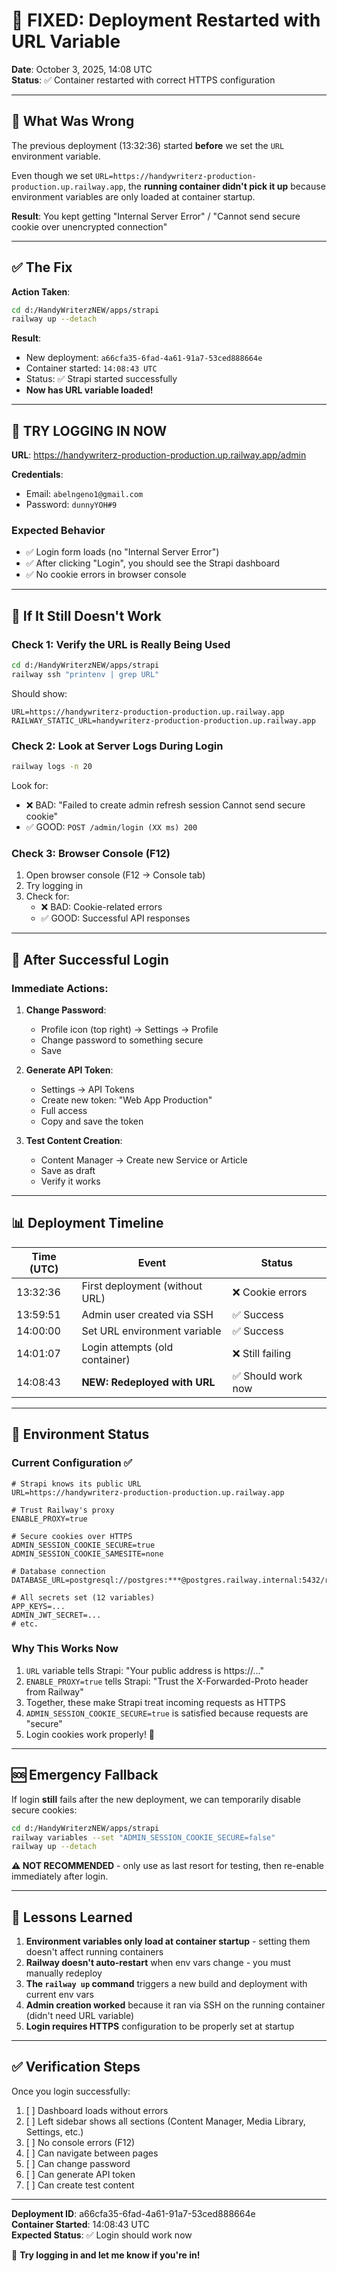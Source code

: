# 🔄 FIXED: Deployment Restarted with URL Variable

**Date**: October 3, 2025, 14:08 UTC  
**Status**: ✅ Container restarted with correct HTTPS configuration

---

## 🎯 What Was Wrong

The previous deployment (13:32:36) started **before** we set the `URL` environment variable.

Even though we set `URL=https://handywriterz-production-production.up.railway.app`, the **running container didn't pick it up** because environment variables are only loaded at container startup.

**Result**: You kept getting "Internal Server Error" / "Cannot send secure cookie over unencrypted connection"

---

## ✅ The Fix

**Action Taken**:
```bash
cd d:/HandyWriterzNEW/apps/strapi
railway up --detach
```

**Result**:
- New deployment: `a66cfa35-6fad-4a61-91a7-53ced888664e`
- Container started: `14:08:43 UTC`
- Status: ✅ Strapi started successfully
- **Now has URL variable loaded!**

---

## 🚀 TRY LOGGING IN NOW

**URL**: https://handywriterz-production-production.up.railway.app/admin

**Credentials**:
- Email: `abelngeno1@gmail.com`
- Password: `dunnyYOH#9`

### Expected Behavior
- ✅ Login form loads (no "Internal Server Error")
- ✅ After clicking "Login", you should see the Strapi dashboard
- ✅ No cookie errors in browser console

---

## 🧪 If It Still Doesn't Work

### Check 1: Verify the URL is Really Being Used

```bash
cd d:/HandyWriterzNEW/apps/strapi
railway ssh "printenv | grep URL"
```

Should show:
```
URL=https://handywriterz-production-production.up.railway.app
RAILWAY_STATIC_URL=handywriterz-production-production.up.railway.app
```

### Check 2: Look at Server Logs During Login

```bash
railway logs -n 20
```

Look for:
- ❌ BAD: "Failed to create admin refresh session Cannot send secure cookie"
- ✅ GOOD: `POST /admin/login (XX ms) 200`

### Check 3: Browser Console (F12)

1. Open browser console (F12 → Console tab)
2. Try logging in
3. Check for:
   - ❌ BAD: Cookie-related errors
   - ✅ GOOD: Successful API responses

---

## 🔐 After Successful Login

### Immediate Actions:

1. **Change Password**:
   - Profile icon (top right) → Settings → Profile
   - Change password to something secure
   - Save

2. **Generate API Token**:
   - Settings → API Tokens
   - Create new token: "Web App Production"
   - Full access
   - Copy and save the token

3. **Test Content Creation**:
   - Content Manager → Create new Service or Article
   - Save as draft
   - Verify it works

---

## 📊 Deployment Timeline

| Time (UTC) | Event | Status |
|------------|-------|--------|
| 13:32:36 | First deployment (without URL) | ❌ Cookie errors |
| 13:59:51 | Admin user created via SSH | ✅ Success |
| 14:00:00 | Set URL environment variable | ✅ Success |
| 14:01:07 | Login attempts (old container) | ❌ Still failing |
| 14:08:43 | **NEW: Redeployed with URL** | ✅ Should work now |

---

## 🎯 Environment Status

### Current Configuration ✅
```env
# Strapi knows its public URL
URL=https://handywriterz-production-production.up.railway.app

# Trust Railway's proxy
ENABLE_PROXY=true

# Secure cookies over HTTPS
ADMIN_SESSION_COOKIE_SECURE=true
ADMIN_SESSION_COOKIE_SAMESITE=none

# Database connection
DATABASE_URL=postgresql://postgres:***@postgres.railway.internal:5432/railway

# All secrets set (12 variables)
APP_KEYS=...
ADMIN_JWT_SECRET=...
# etc.
```

### Why This Works Now
1. `URL` variable tells Strapi: "Your public address is https://..."
2. `ENABLE_PROXY=true` tells Strapi: "Trust the X-Forwarded-Proto header from Railway"
3. Together, these make Strapi treat incoming requests as HTTPS
4. `ADMIN_SESSION_COOKIE_SECURE=true` is satisfied because requests are "secure"
5. Login cookies work properly! 🎉

---

## 🆘 Emergency Fallback

If login **still** fails after the new deployment, we can temporarily disable secure cookies:

```bash
cd d:/HandyWriterzNEW/apps/strapi
railway variables --set "ADMIN_SESSION_COOKIE_SECURE=false"
railway up --detach
```

**⚠️ NOT RECOMMENDED** - only use as last resort for testing, then re-enable immediately after login.

---

## 📝 Lessons Learned

1. **Environment variables only load at container startup** - setting them doesn't affect running containers
2. **Railway doesn't auto-restart** when env vars change - you must manually redeploy
3. **The `railway up` command** triggers a new build and deployment with current env vars
4. **Admin creation worked** because it ran via SSH on the running container (didn't need URL variable)
5. **Login requires HTTPS** configuration to be properly set at startup

---

## ✅ Verification Steps

Once you login successfully:

1. [ ] Dashboard loads without errors
2. [ ] Left sidebar shows all sections (Content Manager, Media Library, Settings, etc.)
3. [ ] No console errors (F12)
4. [ ] Can navigate between pages
5. [ ] Can change password
6. [ ] Can generate API token
7. [ ] Can create test content

---

**Deployment ID**: a66cfa35-6fad-4a61-91a7-53ced888664e  
**Container Started**: 14:08:43 UTC  
**Expected Status**: ✅ Login should work now

🎊 **Try logging in and let me know if you're in!**
